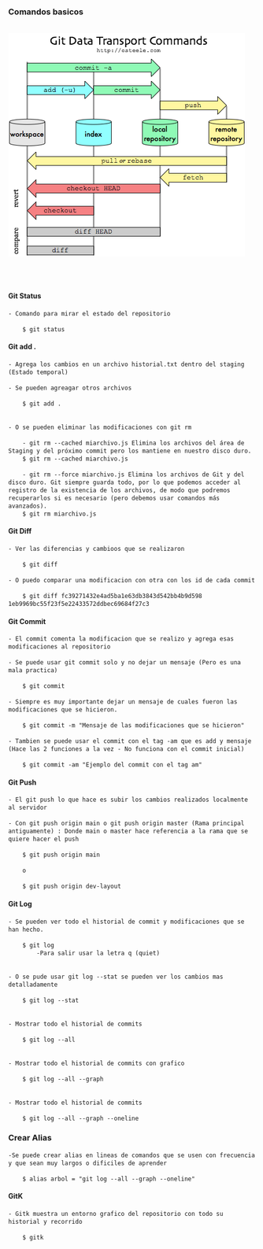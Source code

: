 
### Comandos basicos

<br>

<img src="../img/git-basic-01.png">

<br> <br>

#### Git Status

    - Comando para mirar el estado del repositorio

        $ git status


#### Git add .

    - Agrega los cambios en un archivo historial.txt dentro del staging (Estado temporal)

    - Se pueden agreagar otros archivos 

        $ git add .

    
    - O se pueden eliminar las modificaciones con git rm

        - git rm --cached miarchivo.js Elimina los archivos del área de Staging y del próximo commit pero los mantiene en nuestro disco duro.
        $ git rm --cached miarchivo.js

        - git rm --force miarchivo.js Elimina los archivos de Git y del disco duro. Git siempre guarda todo, por lo que podemos acceder al registro de la existencia de los archivos, de modo que podremos recuperarlos si es necesario (pero debemos usar comandos más avanzados).
        $ git rm miarchivo.js



#### Git Diff

    - Ver las diferencias y cambioos que se realizaron

        $ git diff

    - O puedo comparar una modificacion con otra con los id de cada commit

        $ git diff fc39271432e4ad5ba1e63db3843d542bb4b9d598 1eb9969bc55f23f5e22433572ddbec69684f27c3



#### Git Commit

    - El commit comenta la modificacion que se realizo y agrega esas modificaciones al repositorio 

    - Se puede usar git commit solo y no dejar un mensaje (Pero es una mala practica)

        $ git commit

    - Siempre es muy importante dejar un mensaje de cuales fueron las modificaciones que se hicieron. 
    
        $ git commit -m "Mensaje de las modificaciones que se hicieron"

    - Tambien se puede usar el commit con el tag -am que es add y mensaje (Hace las 2 funciones a la vez - No funciona con el commit inicial) 

        $ git commit -am "Ejemplo del commit con el tag am"


#### Git Push 

    - El git push lo que hace es subir los cambios realizados localmente al servidor

    - Con git push origin main o git push origin master (Rama principal antiguamente) : Donde main o master hace referencia a la rama que se quiere hacer el push 
        
        $ git push origin main

        o 

        $ git push origin dev-layout

    

#### Git Log

    - Se pueden ver todo el historial de commit y modificaciones que se han hecho.
    
        $ git log 
            -Para salir usar la letra q (quiet)

    
    - O se pude usar git log --stat se pueden ver los cambios mas detalladamente

        $ git log --stat


    - Mostrar todo el historial de commits

        $ git log --all


    - Mostrar todo el historial de commits con grafico

        $ git log --all --graph 


    - Mostrar todo el historial de commits

        $ git log --all --graph --oneline

### Crear Alias

    -Se puede crear alias en lineas de comandos que se usen con frecuencia y que sean muy largos o dificiles de aprender

        $ alias arbol = "git log --all --graph --oneline"
        
    
#### GitK

    - Gitk muestra un entorno grafico del repositorio con todo su historial y recorrido

        $ gitk




    